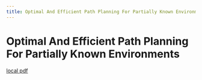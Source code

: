 ```yaml
---
title: Optimal And Efficient Path Planning For Partially Known Environments
---
```


# Optimal And Efficient Path Planning For Partially Known Environments

[local pdf](../../../pdfs/optimal-and-efficient-path-planning-for-partially-known-environments.pdf)
